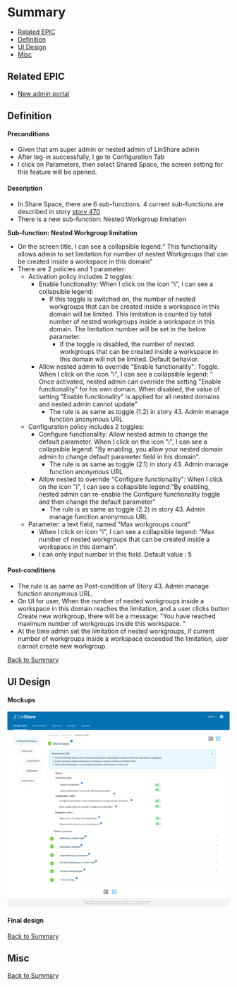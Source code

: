 # Summary

* [Related EPIC](#related-epic)
* [Definition](#definition)
* [UI Design](#ui-design)
* [Misc](#misc)

## Related EPIC

* [New admin portal](./README.md)

## Definition

#### Preconditions

- Given that am super admin or nested admin of LinShare admin
- After log-in successfully, I go to Configuration Tab
- I click on Parameters, then select Shared Space, the screen setting for this feature will be opened.

#### Description

- In Share Space, there are 6 sub-functions. 4 current sub-functions are described in story [story 470](story-470-admin-can-manage-Drives-and-Standalone-workgroups-in-Shared-Space-Functionality.md)
- There is a new sub-function: Nested Workgroup limitation

**Sub-function: Nested Workgroup limitation**

- On the screen title, I can see a collapsible legend:" This functionality allows admin to set limitation for number of nested Workgroups that can be created inside a workspace in this domain"
- There are 2 policies and 1 parameter:
    - Activation policy includes 2 toggles:
        - Enable functionality: When I click on the icon "i", I can see a collapsible legend:
            - If this toggle is switched on, the number of nested workgroups that can be created inside a workspace in this domain will be limited. This limitation is counted by total number of nested workgroups inside a workspace in this domain. The limitation number will be set in the below parameter.
                - If the toggle is disabled, the number of nested workgroups that can be created inside a workspace in this domain will not be limited. Default behavior.
        - Allow nested admin to override "Enable functionality": Toggle. When I click on the icon "i", I can see a collapsible legend: " Once activated, nested admin can override the setting "Enable functionality" for his own domain. When disabled, the value of setting "Enable functionality" is applied for all nested domains and nested admin cannot update"
            - The rule is as same as toggle (1.2) in story 43. Admin manage function anonymous URL
    - Configuration policy includes 2 toggles:
        - Configure functionality: Allow nested admin to change the default parameter. When I click on the icon "i", I can see a collapsible legend: "By enabling, you allow your nested domain admin to change default parameter field in his domain".
            - The rule is as same as toggle (2.1) in story 43. Admin manage function anonymous URL
        - Allow nested to override "Configure functionality": When I click on the icon "i", I can see a collapsible legend:"By enabling, nested admin can re-enable the Configure functionality toggle and then change the default parameter"
            - The rule is as same as toggle (2.2) in story 43. Admin manage function anonymous URL
    -  Parameter: a text field, named "Max workgroups count"
        - When I click on icon "i",  I can see a collapsible legend: "Max number of nested workgroups that can be created inside a workspace in this domain".
        - I can only input number in this field. Default value : 5 

#### Post-conditions

- The rule is as same as Post-condition of Story 43. Admin manage function anonymous URL.
- On UI for user, When the number of nested workgroups inside a workspace in this domain reaches the limitation,  and a user clicks button Create new workgroup, there will be a message: "You have reached maximum number of workgroups inside this workspace. "
- At the time admin set the limitation of nested workgroups, if current number of workgroups inside a workspace exceeded the limitation, user cannot create new workgroup.

[Back to Summary](#summary)

## UI Design

#### Mockups

![story538](./mockups/538.png)

#### Final design

[Back to Summary](#summary)
## Misc

[Back to Summary](#summary)



